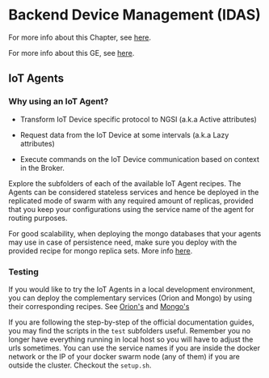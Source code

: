 <hr class="iotagents" style="display:none" />

# Backend Device Management (IDAS)

For more info about this Chapter, see
[here]( https://catalogue.fiware.org/chapter/internet-things-services-enablement).

For more info about this GE, see
[here](https://catalogue.fiware.org/enablers/backend-device-management-idas).


## IoT Agents

### Why using an IoT Agent?

- Transform IoT Device specific protocol to NGSI (a.k.a Active attributes)

- Request data from the IoT Device at some intervals (a.k.a Lazy attributes)

- Execute commands on the IoT Device communication based on context in the
  Broker.

Explore the subfolders of each of the available IoT Agent recipes. The Agents
can be considered stateless services and hence be deployed in the replicated
mode of swarm with any required amount of replicas, provided that you keep your
configurations using the service name of the agent for routing purposes.

For good scalability, when deploying the mongo databases that your agents may
use in case of persistence need, make sure you deploy with the provided recipe
for mongo replica sets. More info [here](../utils/mongo-replicaset/readme.md).

### Testing

If you would like to try the IoT Agents in a local development environment,
you can deploy the complementary services (Orion and Mongo) by using their
corresponding recipes.
See [Orion's](../data-management/context-broker/ha/readme.md) and [Mongo's](../utils/mongo-replicaset/readme.md)

If you are following the step-by-step of the official documentation guides,
you may find the scripts in the `test` subfolders useful. Remember you no longer
have everything running in local host so you will have to adjust the urls
sometimes. You can use the service names if you are inside the docker network or
the IP of your docker swarm node (any of them) if you are outside the cluster.
Checkout the `setup.sh`.
